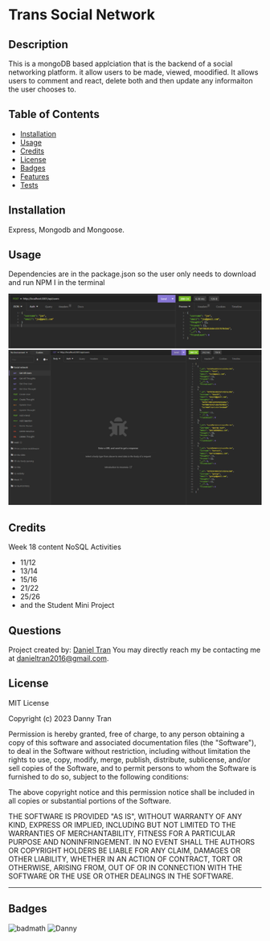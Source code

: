 

#  **Trans Social Network**

## Description
    
This is a mongoDB based applciation that is the backend of a social networking platform. it allow users to be made, viewed, moodified. It allows users to comment and react, delete both and then update any informaiton the user chooses to. 
    
## Table of Contents 
    
- [Installation](#install)
- [Usage](#usage)
- [Credits](#credits)
- [License](#license)
- [Badges](#badges)
- [Features](#features)
- [Tests](#tests)
    
## Installation
  
Express, Mongodb and Mongoose. 
    
## Usage
Dependencies are in the package.json so the user only needs to download and run NPM I in the terminal

    
    
![screenshot of adding a user](./assets/images/create.png)
![screenshot of viewing users](./assets/images/users.PNG)
       
    
## Credits
Week 18 content NoSQL Activities
- 11/12
- 13/14
- 15/16
- 21/22
- 25/26
- and the Student Mini Project



## Questions

Project created by: [Daniel Tran](https://github.com/danieltran2016?tab=repositories)
You may directly reach my be contacting me at danieltran2016@gmail.com.

    
## License

MIT License
   
Copyright (c) 2023 Danny Tran
    
Permission is hereby granted, free of charge, to any person obtaining a copy
of this software and associated documentation files (the "Software"), to deal
in the Software without restriction, including without limitation the rights
to use, copy, modify, merge, publish, distribute, sublicense, and/or sell
copies of the Software, and to permit persons to whom the Software is
furnished to do so, subject to the following conditions:
    
The above copyright notice and this permission notice shall be included in all
copies or substantial portions of the Software.
    
THE SOFTWARE IS PROVIDED "AS IS", WITHOUT WARRANTY OF ANY KIND, EXPRESS OR
IMPLIED, INCLUDING BUT NOT LIMITED TO THE WARRANTIES OF MERCHANTABILITY,
FITNESS FOR A PARTICULAR PURPOSE AND NONINFRINGEMENT. IN NO EVENT SHALL THE
AUTHORS OR COPYRIGHT HOLDERS BE LIABLE FOR ANY CLAIM, DAMAGES OR OTHER
LIABILITY, WHETHER IN AN ACTION OF CONTRACT, TORT OR OTHERWISE, ARISING FROM,
OUT OF OR IN CONNECTION WITH THE SOFTWARE OR THE USE OR OTHER DEALINGS IN THE
SOFTWARE.
    
---
    
## Badges
 
![badmath](https://img.shields.io/github/languages/top/lernantino/badmath)
![Danny](https://img.shields.io/badge/Danny-myREADME-brightgreen)
    

